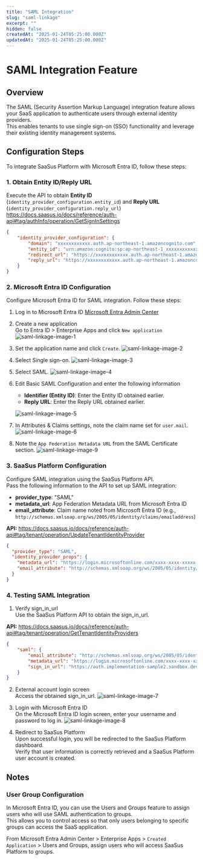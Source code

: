 ```yaml
---
title: "SAML Integration"
slug: "saml-linkage"
excerpt: ""
hidden: false
createdAt: "2025-01-24T05:25:00.000Z"
updatedAt: "2025-01-24T05:25:00.000Z"
---
```


# SAML Integration Feature

## Overview

The SAML (Security Assertion Markup Language) integration feature allows your SaaS application to authenticate users through external identity providers.  
This enables tenants to use single sign-on (SSO) functionality and leverage their existing identity management systems.

## Configuration Steps

To integrate SaaSus Platform with Microsoft Entra ID, follow these steps:

### 1. Obtain Entity ID/Reply URL
Execute the API to obtain **Entity ID** (`identity_provider_configuration.entity_id`) and **Reply URL** (`identity_provider_configuration.reply_url`)  
https://docs.saasus.io/docs/reference/auth-api#tag/authInfo/operation/GetSignInSettings

```Json
{
    "identity_provider_configuration": {
        "domain": "xxxxxxxxxxxx.auth.ap-northeast-1.amazoncognito.com",
        "entity_id": "urn:amazon:cognito:sp:ap-northeast-1_xxxxxxxxxxxx",
        "redirect_url": "https://xxxxxxxxxxxx.auth.ap-northeast-1.amazoncognito.com/oauth2/idpresponse",
        "reply_url": "https://xxxxxxxxxxxx.auth.ap-northeast-1.amazoncognito.com/saml2/idpresponse"
    }
}
```
### 2. Microsoft Entra ID Configuration
Configure Microsoft Entra ID for SAML integration. Follow these steps:
1. Log in to Microsoft Entra ID
[Microsoft Entra Admin Center](https://entra.microsoft.com/#home)

2. Create a new application  
    Go to Entra ID > Enterprise Apps and click `New application`  
    ![saml-linkage-image-1](/img/part-4/saml-linkage/saml-linkage-image-1.png)


3. Set the application name and click `Create`.
    ![saml-linkage-image-2](/img/part-4/saml-linkage/saml-linkage-image-2.png)

4. Select Single sign-on.
    ![saml-linkage-image-3](/img/part-4/saml-linkage/saml-linkage-image-3.png)

5. Select SAML.
    ![saml-linkage-image-4](/img/part-4/saml-linkage/saml-linkage-image-4.png)

6. Edit Basic SAML Configuration and enter the following information
   - **Identifier (Entity ID)**: Enter the Entity ID obtained earlier.
   - **Reply URL**: Enter the Reply URL obtained earlier.

    ![saml-linkage-image-5](/img/part-4/saml-linkage/saml-linkage-image-5.png)


7. In Attributes & Claims settings, note the claim name set for `user.mail`.
    ![saml-linkage-image-6](/img/part-4/saml-linkage/saml-linkage-image-6.png)

8. Note the `App Federation Metadata URL` from the SAML Certificate section.
    ![saml-linkage-image-9](/img/part-4/saml-linkage/saml-linkage-image-9.png)

### 3. SaaSus Platform Configuration
Configure SAML integration using the SaaSus Platform API.  
Pass the following information to the API to set up SAML integration:
- **provider_type**: "SAML"
- **metadata_url**: App Federation Metadata URL from Microsoft Entra ID
- **email_attribute**: Claim name noted from Microsoft Entra ID (e.g., `http://schemas.xmlsoap.org/ws/2005/05/identity/claims/emailaddress`)

**API:** https://docs.saasus.io/docs/reference/auth-api#tag/tenant/operation/UpdateTenantIdentityProvider

```Json
{
  "provider_type": "SAML",
  "identity_provider_props": {
    "metadata_url": "https://login.microsoftonline.com/xxxx-xxxx-xxxxx-xxxx-xxxx/federationmetadata/2007-06/federationmetadata.xml?appid=xxxx-xxxx-xxxxx-xxxx-xxxx",
    "email_attribute": "http://schemas.xmlsoap.org/ws/2005/05/identity/claims/emailaddress"
  }
}
```

### 4. Testing SAML Integration
1. Verify sign_in_url  
Use the SaaSus Platform API to obtain the sign_in_url.

**API:** https://docs.saasus.io/docs/reference/auth-api#tag/tenant/operation/GetTenantIdentityProviders
```Json
{
    "saml": {
        "email_attribute": "http://schemas.xmlsoap.org/ws/2005/05/identity/claims/emailaddress",
        "metadata_url": "https://login.microsoftonline.com/xxxx-xxxx-xxxxx-xxxx-xxxx/federationmetadata/2007-06/federationmetadata.xml?appid=xxxx-xxxx-xxxxx-xxxx-xxxx",
        "sign_in_url": "https://auth.implementation-sample2.sandbox.dev.saasus.io/sign-in/saml/6PcH3PYyte8ZTDZ65ul5jE"
    }
}
```
2. External account login screen  
    Access the obtained sign_in_url.
    ![saml-linkage-image-7](/img/part-4/saml-linkage/saml-linkage-image-7.png)

3. Login with Microsoft Entra ID  
    On the Microsoft Entra ID login screen, enter your username and password to log in.
    ![saml-linkage-image-8](/img/part-4/saml-linkage/saml-linkage-image-8.png)

4. Redirect to SaaSus Platform  
    Upon successful login, you will be redirected to the SaaSus Platform dashboard.  
    Verify that user information is correctly retrieved and a SaaSus Platform user account is created.

## Notes

### User Group Configuration  
In Microsoft Entra ID, you can use the Users and Groups feature to assign users who will use SAML authentication to groups.  
This allows you to control access so that only users belonging to specific groups can access the SaaS application.  

From Microsoft Entra Admin Center > Enterprise Apps > `Created Application` > Users and Groups, assign users who will access SaaSus Platform to groups.